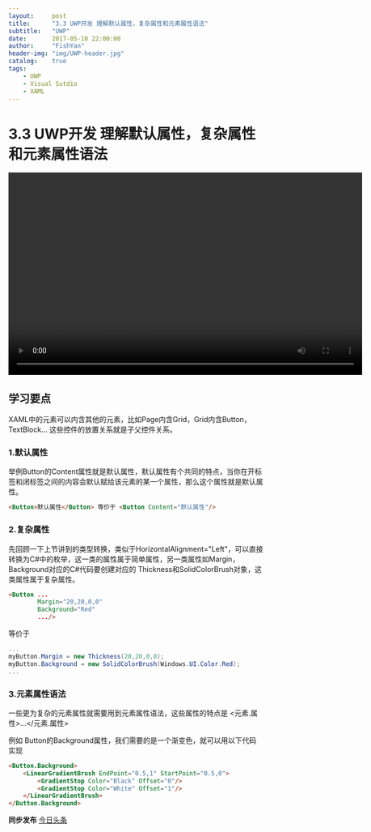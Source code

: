 ```yaml
---
layout:     post
title:      "3.3 UWP开发 理解默认属性，复杂属性和元素属性语法"
subtitle:   "UWP"
date:       2017-05-10 22:00:00
author:     "FishYan"
header-img: "img/UWP-header.jpg" 
catalog:    true
tags:
    - UWP
    - Visual Sutdio
    - XAML
---
```


# 3.3 UWP开发 理解默认属性，复杂属性和元素属性语法

<video src="http://v3.365yg.com/70624cb5dc513968f4397a7b4bb4eacf/5912885b/video/m/220a4c168b77db64591abd9a7847d6881e711469060000079b46c4f092/" width="700px" height="400px" controls="controls">

</video>

## 学习要点

XAML中的元素可以内含其他的元素，比如Page内含Grid，Grid内含Button，TextBlock... 这些控件的放置关系就是子父控件关系。

### 1.默认属性

举例Button的Content属性就是默认属性，默认属性有个共同的特点，当你在开标签和闭标签之间的内容会默认赋给该元素的某一个属性，那么这个属性就是默认属性。

```HTML
<Button>默认属性</Button> 等价于 <Button Content="默认属性"/>
```

### 2.复杂属性

先回顾一下上节讲到的类型转换，类似于HorizontalAlignment="Left"，可以直接转换为C#中的枚举，这一类的属性属于简单属性，另一类属性如Margin，Background对应的C#代码要创建对应的 Thickness和SolidColorBrush对象，这类属性属于复杂属性。

```HTML
<Button ...
        Margin="20,20,0,0"
        Background="Red"
        .../>
```
等价于
```C#
...
myButton.Margin = new Thickness(20,20,0,0);
myButton.Background = new SolidColorBrush(Windows.UI.Color.Red);
...
```
### 3.元素属性语法

一些更为复杂的元素属性就需要用到元素属性语法，这些属性的特点是 <元素.属性>...</元素.属性> 

例如 Button的Background属性，我们需要的是一个渐变色，就可以用以下代码实现

```HTML
<Button.Background>
    <LinearGradientBrush EndPoint="0.5,1" StartPoint="0.5,0">
        <GradientStop Color="Black" Offset="0"/>
        <GradientStop Color="White" Offset="1"/>
    </LinearGradientBrush>
</Button.Background>
```

**同步发布**
[今日头条](http://www.toutiao.com/i6418318091737891330/)